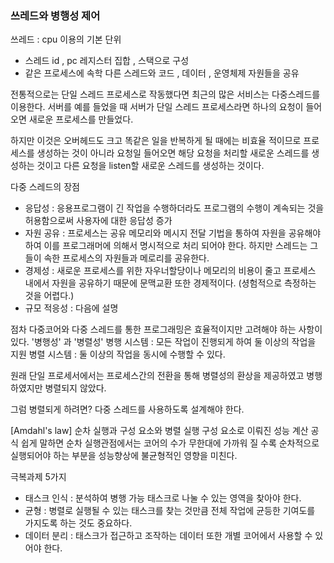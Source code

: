 
### 쓰레드와 병행성 제어

쓰레드 : cpu 이용의 기본 단위
- 스레드 id , pc  레지스터 집합 , 스택으로 구성
- 같은 프로세스에 속학 다른 스레드와 코드 , 데이터 , 운영체제 자원들을 공유

전통적으로는 단일 스레드 프로세스로 작동했다면 최근의 많은 서비스는 다중스레드를 이용한다.
서버를 예를 들었을 때 서버가 단일 스레드 프로세스라면 하나의 요청이 들어오면 새로운 프로세스를 만들었다.

하지만 이것은 오버헤드도 크고 똑같은 일을 반복하게 될 때에는 비효율 적이므로 프로세스를 생성하는 것이 아니라 요청일 들어오면 해당 요청을 처리할 새로운 스레드를 생성하는 것이고 다른 요청을  listen할 새로운 스레드를 생성하는 것이다.

다중 스레드의 장점
- 응답성 : 응용프로그램이 긴 작업을 수행하더라도 프로그램의 수행이 계속되는 것을 허용함으로써 사용자에 대한 응답성 증가
- 자원 공유 : 프로세스는 공유 메모리와 메시지 전달 기법을 통하여 자원을 공유해야 하여 이를 프로그래머에 의해서 명시적으로 처리 되어야 한다. 하지만 스레드는 그들이 속한 프로세스의 자원들과 메로리를 공유한다.
- 경제성 : 새로운 프로세스를 위한 자우너할당이나 메모리의 비용이 줄고 프로세스 내에서 자원을 공유하기 때문에 문맥교환 또한 경제적이다. (셩험적으로 측정하는 것을 어렵다.)
- 규모 적응성 : 다음에 설명

점차 다중코어와 다중 스레드를 통한 프로그래밍은 효율적이지만 고려해야 하는 사항이  있다.
'병행성' 과 '병렬성'
병행 시스템 : 모든 작업이 진행되게 하여 둘 이상의 작업을 지원
병렬 시스템 : 둘 이상의 작업을 동시에 수행할 수 있다.

원래 단일 프로세서에서는 프로세스간의 전환을 통해 병렬성의 환상을 제공하였고 병행하였지만 병렬되지 않았다.

그럼 병렬되게 하려면? 다중 스레드를 사용하도록 설계해야 한다.

[Amdahl's law]
순차 실행과 구성 요소와 병렬 실행 구성 요소로 이뤄진 성능 계산 공식
쉽게 말하면 순차 실행관점에서는 코어의 수가 무한대에 가까워 질 수록 순차적으로 실행되어야 하는 부분을 성능향상에 불균형적인 영향을 미친다.

극복과제 5가지
- 태스크 인식 : 분석하여 병행 가능 태스크로 나눌 수 있는 영역을 찾아야 한다.
- 균형 : 병렬로 실행될 수 있는 태스크를 찾는 것만큼 전체 작업에 균등한 기여도를 가지도록 하는 것도 중요하다.
- 데이터 분리 : 태스크가 접근하고 조작하는 데이터 또한 개별 코어에서 사용할 수 있어야 한다.
